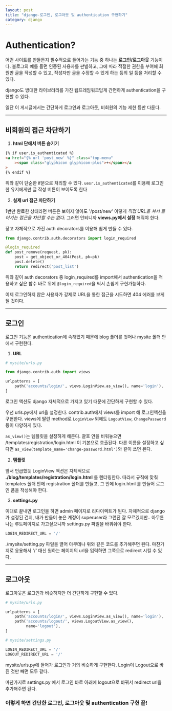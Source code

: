 ```yaml
---
layout: post
title: "django-로그인, 로그아웃 및 authentication 구현하기"
category: django
---
```


# Authentication?

어떤 사이트를 만들든지 필수적으로 들어가는 기능 중 하나는 **로그인/로그아웃** 기능이다. 블로그의 예를 들면 인증된 사용자를 판별하고, 그에 따라 적절한 권한을 부여해 회원만 글을 작성할 수 있고, 작성자만 글을 수정할 수 있게 하는 등의 일 등을 처리할 수 있다.

django도 방대한 라이브러리를 가진 웹프레임워크답게 간편하게 authentication을 구현할 수 있다.

일단 이 게시글에서는 간단하게 로그인과 로그아웃, 비회원의 기능 제한 등만 다룬다.

---

## 비회원의 접근 차단하기

1. **html 단에서 버튼 숨기기**

```html
{% if user.is_authenticated %}
<a href="{% url 'post_new' %}" class="top-menu"
    ><span class="glyphicon glyphicon-plus">+</span></a
>
{% endif %}
```

위와 같이 단순한 if문으로 처리할 수 있다. `uesr.is_authenticated`를 이용해 로그인한 유저에게만 글 작성 버튼이 보이도록 한다

2. **실제 url 접근 차단하기**

1번만 완료한 상태라면 버튼은 보이지 않아도 '/post/new' 이렇게 _직접 URL을 쳐서 들어가는 접근을 차단할 수는 없다._ 그러면 안되니까 **views.py에서 설정** 해줘야 한다.

장고 자체적으로 가진 auth decorators를 이용해 쉽게 만들 수 있다.

```py
from django.contrib.auth.decorators import login_required

@login_required
def post_remove(request, pk):
    post = get_object_or_404(Post, pk=pk)
    post.delete()
    return redirect('post_list')
```

위와 같이 auth decorators 중 login_required를 import해서 authentication을 적용하고 싶은 함수 바로 위에 `@login_required`을 써서 손쉽게 구현가능하다.

이제 로그인하지 않은 사용자가 강제로 URL을 통한 접근을 시도하면 404 에러를 보게 될 것이다.

---

## 로그인

로그인 기능은 authentication에 속해있기 때문에 blog 폴더를 벗어나 mysite 폴더 안에서 구현한다.

1. **URL**

```py
# mysite/urls.py

from django.contrib.auth import views

urlpatterns = [
    path('accounts/login/', views.LoginView.as_view(), name='login'),
]
```

로그인 액션도 django 자체적으로 가지고 있기 때문에 간단하게 구현할 수 있다.

우선 urls.py에서 url을 설정한다. contrib.auth에서 views를 import 해 로그인액션을 구현한다. views에 딸린 method로 `LoginView` 외에도 `LogoutView`, `ChangePassword`등이 다양하게 있다.

`as_view()`는 템플릿을 설정하게 해준다. 괄호 안을 비워놓으면 /templates/registration/login.html 이 기본으로 호출된다. 다른 이름을 설정하고 싶다면 `as_view(template_name='change-password.html')`와 같이 쓰면 된다.

2. **템플릿**

앞서 언급했듯 LoginView 액션은 자체적으로 **./blog/templates/registration/login.html** 를 렌더링한다. 따라서 규칙에 맞춰 templates 폴더 안에 registration 폴더를 만들고, 그 안에 login.html 를 만들어 로그인 폼을 작성해야 한다.

3. **settings.py**

이대로 끝내면 로그인을 하면 admin 페이지로 리다이렉트가 된다. 자체적으로 django가 설정된 건지, 내가 만들어 놓은 계정이 superuser라 그런진 잘 모르겠지만.. 아무튼 나는 루트페이지로 가고싶으니까 settings.py 파일을 바꿔줘야 한다.

```py
LOGIN_REDIRECT_URL = '/'
```

./mysite/setting.py 파일을 열어 아무데나 위와 같은 코드를 추가해주면 된다. 마찬가지로 응용해서 '/' 대신 원하는 페이지의 url을 입력하면 그쪽으로 redirect 시킬 수 있다.

---

## 로그아웃

로그아웃은 로그인과 비슷하지만 더 간단하게 구현할 수 있다.

```py
# mysite/urls.py

urlpatterns = [
    path('accounts/login/', views.LoginView.as_view(), name='login'),
    path('accounts/logout/', views.LogoutView.as_view(),
         name='logout'),
]

# mysite/settings.py

LOGIN_REDIRECT_URL = '/'
LOGOUT_REDIRECT_URL = '/'
```

mysite/urls.py에 들어가 로그인과 거의 비슷하게 구현한다. Login이 Logout으로 바뀐 것만 빼면 모두 같다.

마찬가지로 settings.py 에서 로그인 바로 아래에 logout으로 바꿔서 redirect url을 추가해주면 된다.

### 이렇게 하면 간단한 로그인, 로그아웃 및 authentication 구현 끝!
